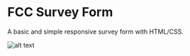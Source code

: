 # FCC Survey Form
A basic and simple responsive survey form with HTML/CSS.

![alt text](https://drive.google.com/open?id=1jumhUBs8t8F7XwOjS6NXJjUyWDQXpTWT "FCC Survey Form image")
